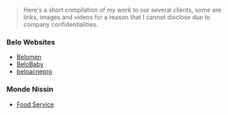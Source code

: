 > Here's a short compilation of my work to our several clients, some are links, images and videos for a reason that I cannot disclose due to company confidentialities.

### Belo Websites
* [Belomen](https://belomen.com/ "Belomen official Website")
* [BeloBaby](https://www.belobaby.ph/ "BeloBaby official Website")
* [beloacnepro](http://beloacnepro.com/ "Belo Acne Pro official Website")

### Monde Nissin
* [Food Service](http://www.mondenissin.com/foodservice "A sub page of a corporate website")



